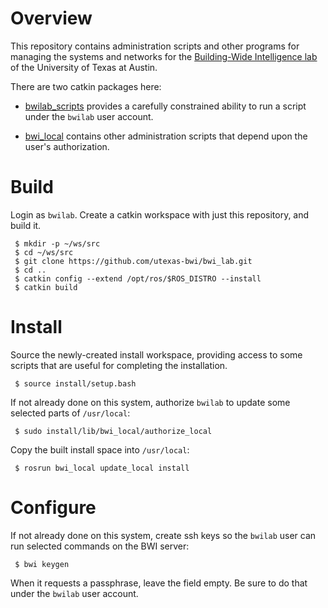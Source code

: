 Overview
========

This repository contains administration scripts and other programs for
managing the systems and networks for the
[Building-Wide Intelligence lab](http://www.cs.utexas.edu/~larg/bwi_web/)
of the University of Texas at Austin.

There are two catkin packages here:

 * [bwilab_scripts](https://github.com/utexas-bwi/bwi_lab/tree/master/bwilab_scripts)
   provides a carefully constrained ability to run a script under the
   ``bwilab`` user account.

 * [bwi_local](https://github.com/utexas-bwi/bwi_lab/tree/master/bwi_local)
   contains other administration scripts that depend upon the user's
   authorization.

Build
=====

Login as ``bwilab``. Create a catkin workspace with just this
repository, and build it.

```
 $ mkdir -p ~/ws/src
 $ cd ~/ws/src
 $ git clone https://github.com/utexas-bwi/bwi_lab.git
 $ cd ..
 $ catkin config --extend /opt/ros/$ROS_DISTRO --install
 $ catkin build
```

Install
=======

Source the newly-created install workspace, providing access to some
scripts that are useful for completing the installation.

```
 $ source install/setup.bash
```

If not already done on this system, authorize ``bwilab`` to update
some selected parts of ``/usr/local``:

```
 $ sudo install/lib/bwi_local/authorize_local
```

Copy the built install space into ``/usr/local``:

```
 $ rosrun bwi_local update_local install
```

Configure
=========

If not already done on this system, create ssh keys so the ``bwilab``
user can run selected commands on the BWI server:

```
 $ bwi keygen

```

When it requests a passphrase, leave the field empty. Be sure to do that under the ``bwilab`` user account.

